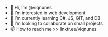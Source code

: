 - 👋 Hi, I’m @viqnunes
- 👀 I’m interested in web development
- 🌱 I’m currently learning C#, JS, GIT, and DB
- 💞️ I’m looking to collaborate on small projects
- 📫 How to reach me >> linktr.ee/viqnunes

<!---
viqnunes/viqnunes is a ✨ special ✨ repository because its `README.md` (this file) appears on your GitHub profile.
You can click the Preview link to take a look at your changes.
--->
